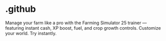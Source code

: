 # .github
Manage your farm like a pro with the Farming Simulator 25 trainer — featuring instant cash, XP boost, fuel, and crop growth controls. Customize your world. Try instantly.
